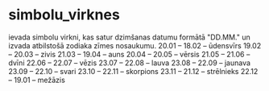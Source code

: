 # simbolu_virknes
ievada simbolu virkni, kas satur dzimšanas datumu formātā "DD.MM." un izvada
atbilstošā zodiaka zīmes nosaukumu.
20.01 – 18.02 – ūdensvīrs
19.02 – 20.03 – zivis
21.03 – 19.04 – auns
20.04 – 20.05 – vērsis
21.05 – 21.06 – dvīni
22.06 – 22.07 – vēzis
23.07 – 22.08 – lauva
23.08 – 22.09 – jaunava
23.09 – 22.10 – svari
23.10 – 22.11 – skorpions
23.11 – 21.12 – strēlnieks
22.12 – 19.01 – mežāzis
